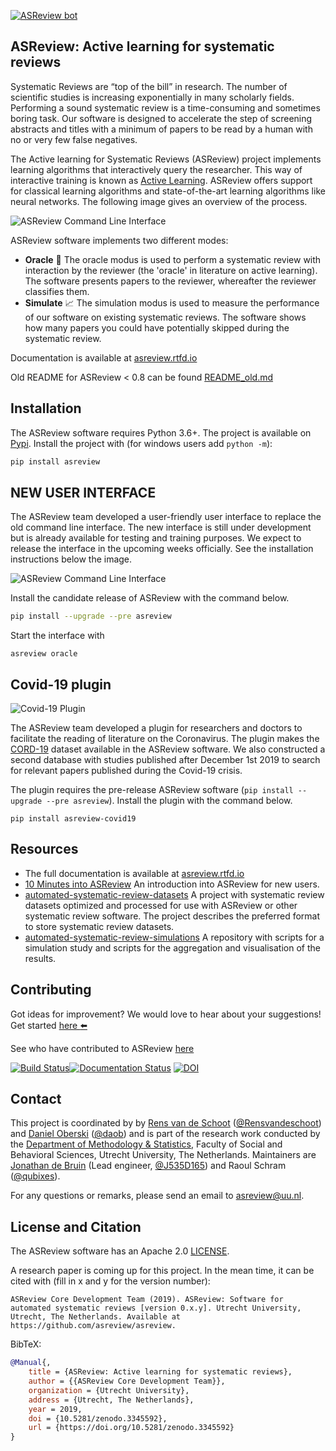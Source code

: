 [![ASReview bot](images/RepoCardGithub-1280x640px.png)](https://github.com/asreview/asreview)

## ASReview: Active learning for systematic reviews

Systematic Reviews are “top of the bill” in research. The number of scientific studies is increasing exponentially in many scholarly fields. Performing a
sound systematic review is a time-consuming and sometimes boring task. Our
software is designed to accelerate the step of screening abstracts and titles
with a minimum of papers to be read by a human with no or very few false negatives.

The Active learning for Systematic Reviews (ASReview) project implements learning algorithms that interactively query the
researcher. This way of interactive training is known as
[Active Learning](https://en.wikipedia.org/wiki/Active_learning_(machine_learning)).
ASReview offers support for classical learning algorithms and
state-of-the-art learning algorithms like neural networks. The following image
gives an overview of the process.


![ASReview Command Line Interface](https://github.com/asreview/asreview/blob/master/images/Figure_ASReview_Pipeline.png?raw=true)

ASReview software implements two different modes:

- **Oracle** :crystal_ball: The oracle modus is used to perform a systematic review with
  interaction by the reviewer (the 'oracle' in literature on active learning).
  The software presents papers to the reviewer, whereafter the reviewer classifies them.
- **Simulate** :chart_with_upwards_trend: The simulation modus is used to measure the performance of our
  software on existing systematic reviews. The software shows how many
  papers you could have potentially skipped during the systematic review.

Documentation is available at [asreview.rtfd.io](https://asreview.rtfd.io)

Old README for ASReview < 0.8 can be found [README_old.md](https://github.com/asreview/asreview/blob/master/README_old.md)

## Installation

The ASReview software requires Python 3.6+. The project is available on [Pypi](https://pypi.org/project/asreview/). Install the
project with (for windows users add `python -m`):

```bash
pip install asreview
```

## NEW USER INTERFACE

The ASReview team developed a user-friendly user interface to replace the old command line interface. The new interface is still under development but is already available for testing and training purposes. We expect to release the interface in the upcoming weeks officially. See the installation instructions below the image.

![ASReview Command Line Interface](https://github.com/asreview/asreview/blob/master/images/ASReviewWebApp.png?raw=true)

Install the candidate release of ASReview with the command below. 

```bash
pip install --upgrade --pre asreview
```

Start the interface with 

```
asreview oracle
```

## Covid-19 plugin

![Covid-19 Plugin](https://github.com/asreview/asreview/blob/master/images/intro-covid19-small.png?raw=true)

The ASReview team developed a plugin for researchers and doctors to facilitate the reading of literature on the Coronavirus. The plugin makes the [CORD-19](https://pages.semanticscholar.org/coronavirus-research) dataset available in the ASReview software. We also constructed a second database with studies published after December 1st 2019 to search for relevant papers published during the Covid-19 crisis. 

The plugin requires the pre-release ASReview software (`pip install --upgrade --pre asreview`). Install the plugin with the command below.

```
pip install asreview-covid19
```


## Resources

- The full documentation is available at [asreview.rtfd.io](https://asreview.rtfd.io)
- [10 Minutes into ASReview](https://asreview.readthedocs.io/en/latest/10minutes_asreview.html) An introduction into ASReview for new users. 
- [automated-systematic-review-datasets](https://github.com/asreview/systematic-review-datasets) A project with systematic review datasets optimized and processed for use with ASReview or other systematic review software. The project describes the preferred format to store systematic review datasets.
- [automated-systematic-review-simulations](https://github.com/asreview/automated-systematic-review-simulations) A repository with scripts for a simulation study and scripts for the aggregation and visualisation of the results.


## Contributing
Got ideas for improvement? We would love to hear about your suggestions! Get started [here :arrow_left:](https://github.com/asreview/asreview/blob/master/CONTRIBUTING.md)

See who have contributed to ASReview [here](https://github.com/asreview/asreview/blob/master/CONTRIBUTORS.md)


[![Build Status](https://img.shields.io/endpoint.svg?url=https%3A%2F%2Factions-badge.atrox.dev%2Fasreview%2Fasreview%2Fbadge%3Fref%3Dmaster&style=flat)](https://actions-badge.atrox.dev/asreview/asreview/goto?ref=master)[![Documentation Status](https://readthedocs.org/projects/asreview/badge/?version=latest)](https://asreview.readthedocs.io/en/latest/?badge=latest) [![DOI](https://zenodo.org/badge/DOI/10.5281/zenodo.3345592.svg)](https://doi.org/10.5281/zenodo.3345592)

## Contact
This project is coordinated by by [Rens van de Schoot](https://www.rensvandeschoot.com) ([@Rensvandeschoot](https://github.com/Rensvandeschoot)) and [Daniel Oberski](https://www.uu.nl/staff/DLOberski) ([@daob](https://github.com/daob)) and is part of the research work conducted by the [Department of
Methodology & Statistics](https://www.uu.nl/en/organisation/faculty-of-social-and-behavioural-sciences/about-the-faculty/departments/methodology-statistics), Faculty of Social and Behavioral Sciences, Utrecht
University, The Netherlands. Maintainers are [Jonathan de Bruin](https://www.uu.nl/staff/JdeBruin1) (Lead engineer, [@J535D165](https://github.com/J535D165)) and Raoul Schram ([@qubixes](https://github.com/qubixes)).

For any questions or remarks, please send an email to asreview@uu.nl.


## License and Citation

The ASReview software has an Apache 2.0 [LICENSE](LICENSE).

A research paper is coming up for this project. In the mean time, it can be cited with (fill in x and y for the version number):

```
ASReview Core Development Team (2019). ASReview: Software for automated systematic reviews [version 0.x.y]. Utrecht University, Utrecht, The Netherlands. Available at https://github.com/asreview/asreview.
```

BibTeX:

```bibtex
@Manual{,
    title = {ASReview: Active learning for systematic reviews},
    author = {{ASReview Core Development Team}},
    organization = {Utrecht University},
    address = {Utrecht, The Netherlands},
    year = 2019,
    doi = {10.5281/zenodo.3345592},
    url = {https://doi.org/10.5281/zenodo.3345592}
}
```

